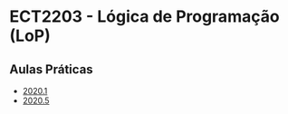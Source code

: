 # ECT2203 - Lógica de Programação (LoP)

## Aulas Práticas

* [2020.1](https://github.com/LoP-ECT2203/2017.2/wiki/Criando-P%C3%A1ginas-WEB)
* [2020.5](https://github.com/LoP-ECT2203/2017.2/wiki/Criando-P%C3%A1ginas-WEB)
